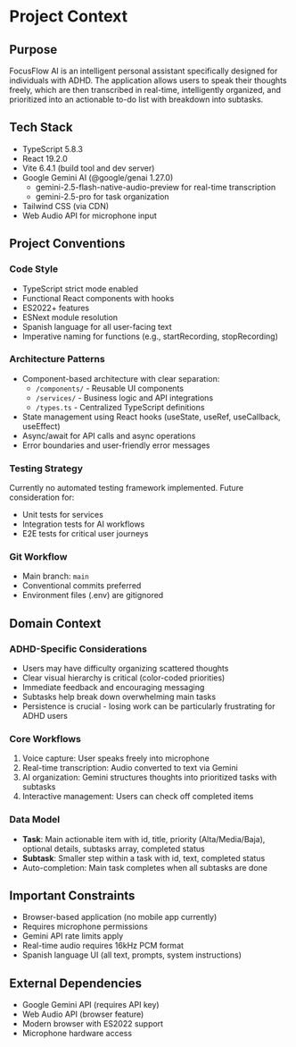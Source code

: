 # Project Context

## Purpose
FocusFlow AI is an intelligent personal assistant specifically designed for individuals with ADHD. The application allows users to speak their thoughts freely, which are then transcribed in real-time, intelligently organized, and prioritized into an actionable to-do list with breakdown into subtasks.

## Tech Stack
- TypeScript 5.8.3
- React 19.2.0
- Vite 6.4.1 (build tool and dev server)
- Google Gemini AI (@google/genai 1.27.0)
  - gemini-2.5-flash-native-audio-preview for real-time transcription
  - gemini-2.5-pro for task organization
- Tailwind CSS (via CDN)
- Web Audio API for microphone input

## Project Conventions

### Code Style
- TypeScript strict mode enabled
- Functional React components with hooks
- ES2022+ features
- ESNext module resolution
- Spanish language for all user-facing text
- Imperative naming for functions (e.g., startRecording, stopRecording)

### Architecture Patterns
- Component-based architecture with clear separation:
  - `/components/` - Reusable UI components
  - `/services/` - Business logic and API integrations
  - `/types.ts` - Centralized TypeScript definitions
- State management using React hooks (useState, useRef, useCallback, useEffect)
- Async/await for API calls and async operations
- Error boundaries and user-friendly error messages

### Testing Strategy
Currently no automated testing framework implemented. Future consideration for:
- Unit tests for services
- Integration tests for AI workflows
- E2E tests for critical user journeys

### Git Workflow
- Main branch: `main`
- Conventional commits preferred
- Environment files (.env) are gitignored

## Domain Context

### ADHD-Specific Considerations
- Users may have difficulty organizing scattered thoughts
- Clear visual hierarchy is critical (color-coded priorities)
- Immediate feedback and encouraging messaging
- Subtasks help break down overwhelming main tasks
- Persistence is crucial - losing work can be particularly frustrating for ADHD users

### Core Workflows
1. Voice capture: User speaks freely into microphone
2. Real-time transcription: Audio converted to text via Gemini
3. AI organization: Gemini structures thoughts into prioritized tasks with subtasks
4. Interactive management: Users can check off completed items

### Data Model
- **Task**: Main actionable item with id, title, priority (Alta/Media/Baja), optional details, subtasks array, completed status
- **Subtask**: Smaller step within a task with id, text, completed status
- Auto-completion: Main task completes when all subtasks are done

## Important Constraints
- Browser-based application (no mobile app currently)
- Requires microphone permissions
- Gemini API rate limits apply
- Real-time audio requires 16kHz PCM format
- Spanish language UI (all text, prompts, system instructions)

## External Dependencies
- Google Gemini API (requires API key)
- Web Audio API (browser feature)
- Modern browser with ES2022 support
- Microphone hardware access
